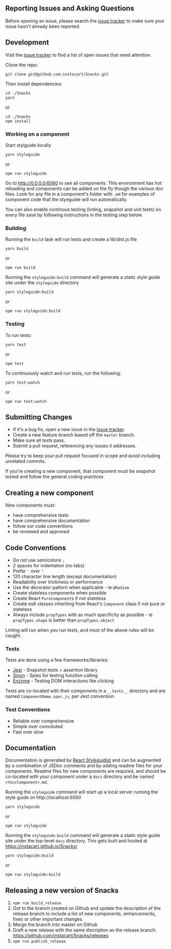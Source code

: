## Reporting Issues and Asking Questions
Before opening an issue, please search the [issue tracker](https://github.com/instacart/Snacks/issues) to make sure your issue hasn't already been reported.

## Development

Visit the [Issue tracker](https://github.com/instacart/Snacks/issues) to find a list of open issues that need attention.

Clone the repo:
```
git clone git@github.com:instacart/Snacks.git
```

Then install dependencies:
```
cd ./Snacks
yarn
```
or
```
cd ./Snacks
npm install
```

### Working on a component
Start stylguide locally
```
yarn styleguide
```
or
```
npm run styleguide
```

Go to http://0.0.0.0:6060 to see all components. This environment has hot reloading and components can be added on the fly though the various doc files. Look for any file in a component's folder with `.md` for examples of component code that the styeguide will run automatically.

You can also enable continous testing (linting, snapshot and unit tests) on every file save by following instructions in the testing step below.

### Building

Running the `build` task will run tests and create a lib/dist.js file
```
yarn build
```
or
```
npm run build
```

Running the `styleguide:build` command will generate a static style guide site under the `styleguide` directory
```
yarn styleguide:build
```
or
```
npm run styleguide:build
```

### Testing

To run tests:
```
yarn test
```
or
```
npm test
```

To continuously watch and run tests, run the following:
```
yarn test:watch
```
or
```
npm run test:watch
```

## Submitting Changes

* If it's a bug fix, open a new issue in the [Issue tracker](https://github.com/instacart/Snacks/issues).
* Create a new feature branch based off the `master` branch.
* Make sure all tests pass.
* Submit a pull request, referencing any issues it addresses.

Please try to keep your pull request focused in scope and avoid including unrelated commits.

If you're creating a new component, that component must be snapshot tested and follow the general coding practices

## Creating a new component
New components must:
* have comprehensive tests
* have comprehensive documentation
* follow our code conventions
* be reviewed and approved

## Code Conventions
* Do not use semicolons `;`
* 2 spaces for indentation (no tabs)
* Prefer `'` over `"`
* 120 character line length (except documentation)
* Readability over trickiness or performance
* Use the decorator pattern when applicable - ie `@Radium`
* Create stateless components when possible
* Create React `PureComponent`s if not stateless
* Create es6 classes inheriting from React's `Component` class if not pure or stateless
* Always include `propTypes` with as much specificity as possible - ie `propTypes.shape` is better than `propTypes.object`

Linting will run when you run tests, and most of the above rules will be caught.

### Tests
Tests are done using a few frameworks/libraries:
* [Jest](https://facebook.github.io/jest/) - Snapshot tests + assertion library
* [Sinon](http://sinonjs.org/) - Spies for testing function calling
* [Enzyme](https://github.com/airbnb/enzyme) - Testing DOM interactions like clicking

Tests are co-located with their components in a `__tests__` directory and are named `ComponentName.spec.js`, per Jest convention.

### Test Conventions
* Reliable over comprehensive
* Simple over convoluted  
* Fast over slow

## Documentation

Documentation is generated by [React Styleguidist](https://react-styleguidist.js.org) and can be augmented by a combination of JSDoc comments and by adding readme files for your components. Readme files for new components are required, and should be co-located with your component under a `docs` directory and be named `<YourComponent>.md`.

Running the `styleguide` command will start up a local server running the style guide on http://localhost:6060
```
yarn styleguide
```
or
```
npm run styleguide
```

Running the `styleguide:build` command will generate a static style guide site under the top-level `docs` directory. This gets built and hosted at https://instacart.github.io/Snacks/
```
yarn styleguide:build
```
or
```
npm run styleguide:build
```

## Releasing a new version of Snacks
1. `npm run build_release`
2. Got to the branch created on Github and update the description of the release branch to include a list of new components, enhancements, fixes or other important changes.
3. Merge the branch into master on Github
4. Draft a new release with the same discription as the release branch: https://github.com/instacart/Snacks/releases
5. `npm run publish_release`